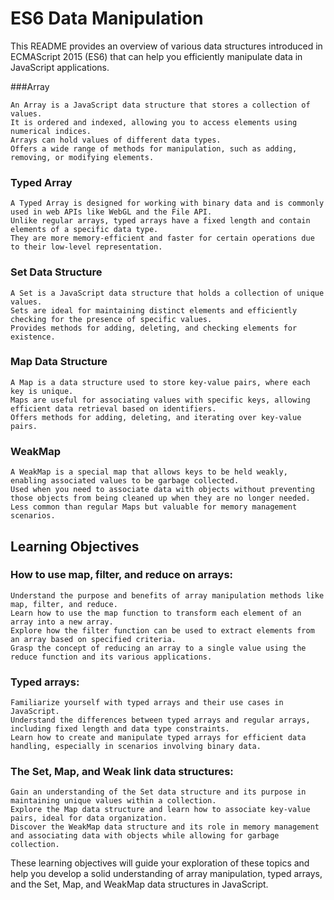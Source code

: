 #  ES6 Data Manipulation

This README provides an overview of various data structures introduced in ECMAScript 2015 (ES6) that can help you efficiently manipulate data in JavaScript applications.


###Array

    An Array is a JavaScript data structure that stores a collection of values.
    It is ordered and indexed, allowing you to access elements using numerical indices.
    Arrays can hold values of different data types.
    Offers a wide range of methods for manipulation, such as adding, removing, or modifying elements.

### Typed Array

    A Typed Array is designed for working with binary data and is commonly used in web APIs like WebGL and the File API.
    Unlike regular arrays, typed arrays have a fixed length and contain elements of a specific data type.
    They are more memory-efficient and faster for certain operations due to their low-level representation.

### Set Data Structure

    A Set is a JavaScript data structure that holds a collection of unique values.
    Sets are ideal for maintaining distinct elements and efficiently checking for the presence of specific values.
    Provides methods for adding, deleting, and checking elements for existence.

### Map Data Structure

    A Map is a data structure used to store key-value pairs, where each key is unique.
    Maps are useful for associating values with specific keys, allowing efficient data retrieval based on identifiers.
    Offers methods for adding, deleting, and iterating over key-value pairs.

### WeakMap

    A WeakMap is a special map that allows keys to be held weakly, enabling associated values to be garbage collected.
    Used when you need to associate data with objects without preventing those objects from being cleaned up when they are no longer needed.
    Less common than regular Maps but valuable for memory management scenarios.


## Learning Objectives

### How to use map, filter, and reduce on arrays:

    Understand the purpose and benefits of array manipulation methods like map, filter, and reduce.
    Learn how to use the map function to transform each element of an array into a new array.
    Explore how the filter function can be used to extract elements from an array based on specified criteria.
    Grasp the concept of reducing an array to a single value using the reduce function and its various applications.

### Typed arrays:

    Familiarize yourself with typed arrays and their use cases in JavaScript.
    Understand the differences between typed arrays and regular arrays, including fixed length and data type constraints.
    Learn how to create and manipulate typed arrays for efficient data handling, especially in scenarios involving binary data.

### The Set, Map, and Weak link data structures:

    Gain an understanding of the Set data structure and its purpose in maintaining unique values within a collection.
    Explore the Map data structure and learn how to associate key-value pairs, ideal for data organization.
    Discover the WeakMap data structure and its role in memory management and associating data with objects while allowing for garbage collection.

These learning objectives will guide your exploration of these topics and help you develop a solid understanding of array manipulation, typed arrays, and the Set, Map, and WeakMap data structures in JavaScript.
